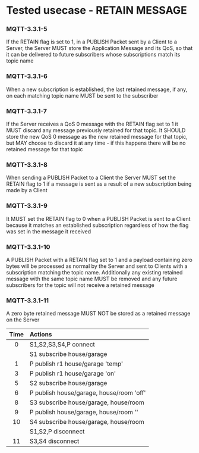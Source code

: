 # Tested usecase - RETAIN MESSAGE
### MQTT-3.3.1-5
If the RETAIN flag is set to 1, in a PUBLISH Packet sent by a Client to a Server, 
the Server MUST store the Application Message and its QoS, so that it can be 
delivered to future subscribers whose subscriptions match its topic name 
### MQTT-3.3.1-6
When a new subscription is established, the last retained message, if any, on 
each matching topic name MUST be sent to the subscriber
### MQTT-3.3.1-7
If the Server receives a QoS 0 message with the RETAIN flag set to 1 it MUST 
discard any message previously retained for that topic. It SHOULD store the new 
QoS 0 message as the new retained message for that topic, but MAY choose to 
discard it at any time - if this happens there will be no retained message for 
that topic
### MQTT-3.3.1-8
When sending a PUBLISH Packet to a Client the Server MUST set the RETAIN flag to 
1 if a message is sent as a result of a new subscription being made by a Client
### MQTT-3.3.1-9
It MUST set the RETAIN flag to 0 when a PUBLISH Packet is sent to a Client 
because it matches an established subscription regardless of how the flag was set 
in the message it received
### MQTT-3.3.1-10
A PUBLISH Packet with a RETAIN flag set to 1 and a payload containing zero bytes 
will be processed as normal by the Server and sent to Clients with a subscription 
matching the topic name. Additionally any existing retained message with the same 
topic name MUST be removed and any future subscribers for the topic will not 
receive a retained message
### MQTT-3.3.1-11
A zero byte retained message MUST NOT be stored as a retained message on the 
Server

|Time   | Actions
|:--:   | :--
|0      | S1,S2,S3,S4,P connect
|       | S1 subscribe house/garage
|1      | P publish r1 house/garage 'temp'
|3      | P publish r1 house/garage 'on'
|5      | S2 subscribe house/garage
|6      | P publish house/garage, house/room 'off'
|8      | S3 subscribe house/garage, house/room
|9      | P publish house/garage, house/room ''
|10     | S4 subscribe house/garage, house/room
|       | S1,S2,P disconnect
|11     | S3,S4 disconnect